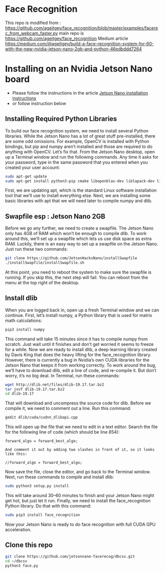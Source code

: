 

# Face Recognition

This repo is modified from : https://github.com/ageitgey/face_recognition/blob/master/examples/facerec_from_webcam_faster.py
main repo is https://github.com/ageitgey/face_recognition
Medium article https://medium.com/@ageitgey/build-a-face-recognition-system-for-60-with-the-new-nvidia-jetson-nano-2gb-and-python-46edbddd7264

# Installing on an Nvidia Jetson Nano board

 * Please follow the instructions in the article [Jetson Nano installation instructions](https://medium.com/@ageitgey/build-a-hardware-based-face-recognition-system-for-150-with-the-nvidia-jetson-nano-and-python-a25cb8c891fd)
 * or follow instruction below

## Installing Required Python Libraries
To build our face recognition system, we need to install several Python libraries. While the Jetson Nano has a lot of great stuff pre-installed, there are some odd omissions. For example, OpenCV is installed with Python bindings, but pip and numpy aren’t installed and those are required to do anything with OpenCV. Let’s fix that.
From the Jetson Nano desktop, open up a Terminal window and run the following commands. Any time it asks for your password, type in the same password that you entered when you created your user account:

```bash
sudo apt-get update
sudo apt-get install python3-pip cmake libopenblas-dev liblapack-dev libjpeg-dev
```
First, we are updating apt, which is the standard Linux software installation tool that we’ll use to install everything else. Next, we are installing some basic libraries with apt that we will need later to compile numpy and dlib.

## Swapfile esp : Jetson Nano 2GB
Before we go any further, we need to create a swapfile. The Jetson Nano only has 4GB of RAM which won’t be enough to compile dlib. To work around this, we’ll set up a swapfile which lets us use disk space as extra RAM. Luckily, there is an easy way to set up a swapfile on the Jetson Nano. Just run these two commands:
```bash
git clone https://github.com/JetsonHacksNano/installSwapfile
./installSwapfile/installSwapfile.sh
```
At this point, you need to reboot the system to make sure the swapfile is running. If you skip this, the next step will fail. You can reboot from the menu at the top right of the desktop.

## Install dlib
When you are logged back in, open up a fresh Terminal window and we can continue. First, let’s install numpy, a Python library that is used for matrix math calculations:
```bash
pip3 install numpy
```
This command will take 15 minutes since it has to compile numpy from scratch. Just wait until it finishes and don’t get worried it seems to freeze for a while.
Now we are ready to install dlib, a deep learning library created by Davis King that does the heavy lifting for the face_recognition library.
However, there is currently a bug in Nvidia’s own CUDA libraries for the Jetson Nano that keeps it from working correctly. To work around the bug, we’ll have to download dlib, edit a line of code, and re-compile it. But don’t worry, it’s no big deal.
In Terminal, run these commands:
```bash
wget http://dlib.net/files/dlib-19.17.tar.bz2 
tar jxvf dlib-19.17.tar.bz2
cd dlib-19.17
```

That will download and uncompress the source code for dlib. Before we compile it, we need to comment out a line. Run this command:
```bash
gedit dlib/cuda/cudnn_dlibapi.cpp
```

This will open up the file that we need to edit in a text editor. Search the file for the following line of code (which should be line 854):
```
forward_algo = forward_best_algo;

And comment it out by adding two slashes in front of it, so it looks like this:

//forward_algo = forward_best_algo;
```

Now save the file, close the editor, and go back to the Terminal window. Next, run these commands to compile and install dlib:
```bash
sudo python3 setup.py install
```
This will take around 30–60 minutes to finish and your Jetson Nano might get hot, but just let it run.
Finally, we need to install the face_recognition Python library. Do that with this command:
```bash
sudo pip3 install face_recognition
```
Now your Jetson Nano is ready to do face recognition with full CUDA GPU acceleration.

## Clone this repo
```bash
git clone https://github.com/jetsonnano-facerecog/dbcsv.git 
cd ~/dbcsv
python3 face.py
```

